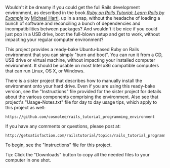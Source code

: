 Wouldn't it be dreamy if you could get the full Rails development environment, as described in the book [*Ruby on Rails Tutorial: Learn Rails by Example*](http://railstutorial.org/) by [Michael Hartl](http://michaelhartl.com/), up in a snap, without the headache of loading a bunch of software and reconciling a bunch of dependencies and incompatibilities between packages?  And wouldn't it be nice if you could just pop in a USB drive, boot the full-blown setup and get to work, without impacting your regular computer environment?  

This project provides a ready-bake Ubuntu-based Ruby on Rails environment that you can simply "burn and boot".  You can run it from a CD, USB drive or virtual machine, without impacting your installed computer environment.  It should be usable on most Intel x86 compatible computers that can run Linux, OS X, or Windows. 


There is a sister project that describes how to manually install the environment onto your hard drive.  Even if you are using this ready-bake version, see the "Instructions" file provided for the sister project for details about the various components comprising the environment.  Also see that project's "Usage-Notes.txt" file for day to day usage tips, which apply to this project as well: 

    https://github.com/cosmolee/rails_tutorial_programming_environment


If you have any comments or questions, please post at:

    http://getsatisfaction.com/railstutorial/topics/rails_tutorial_programming_environment_ready_bake_version_linux_win_or_mac



To begin, see the "Instructions" file for this project.

Tip: Click the "Downloads" button to copy all the needed files to your computer in one shot.


